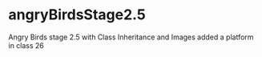 # angryBirdsStage2.5
Angry Birds stage 2.5 with Class Inheritance and Images
added a platform in class 26